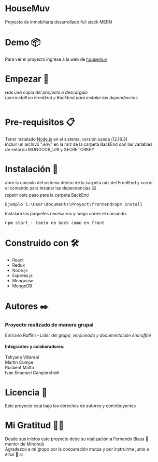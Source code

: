 # HouseMuv
Proyecto de inmobiliaria desarrollado full stack MERN 

# Demo 📦
Para ver el proyecto ingrese a la web de <a href="https://housemuv-white.herokuapp.com/">housemuv</a>

# Empezar 🚀
<i>Has una copia del proyecto o descárgalo</i><br>
<i>npm install en FrontEnd y BackEnd para instalar las dependencias</i>
<pre><i></i></pre>

# Pre-requisitos 📋
Tener instalado <a href="https://nodejs.org/en/">Node.js</a> en el sistema, versión usada (12.18.3)<br>
incluir un archivo ".env" en la raíz de la carpeta BackEnd con las variables de entorno MONGODB_URI y SECRETORKEY

# Instalación 🔧
abrir la consola del sistema dentro de la carpeta raíz del FrontEnd y correr el comando para instalar las dependencias ⌨️<br>
repetir este paso para la carpeta BackEnd<br>
<pre>Ejemplo C:\User\Documents\Proyect\frontend>npm install</pre>
Instalará los paquetes necesarios y luego correr el comando:<br>
<pre>npm start - tanto en back como en front </pre> 

# Construido con 🛠️
<ul>
  <li>React</li>
  <li>Redux</li>
  <li>Node.js</li>
  <li>Express.js</li>
  <li>Mongoose</li>
  <li>MongoDB</li>
</ul>

# Autores ✒️
<h3>  Proyecto realizado de manera grupal</h3>
Emiliano Ruffini -<i> Lider del grupo, versionado y documentación emiruffini</i>
<h4>Integrantes y colaboradores:</h4>
Tahyana Villareal<br>
Martin Cumpe<br>
Rusbent Matta<br>
Ivan Emanuel Camperchioli

# Licencia 📄
Este proyecto está bajo los derechos de autores y contribuyentes 

# Mi Gratitud 🎁📢
Desde sus inicios este proyecto debe su realización a Fernando Biaus 🙌 mentor de Mindhub<br> 
Agradezco a mi grupo por la cooperación mutua y por instruirme junto a ellos 👏 🤓
